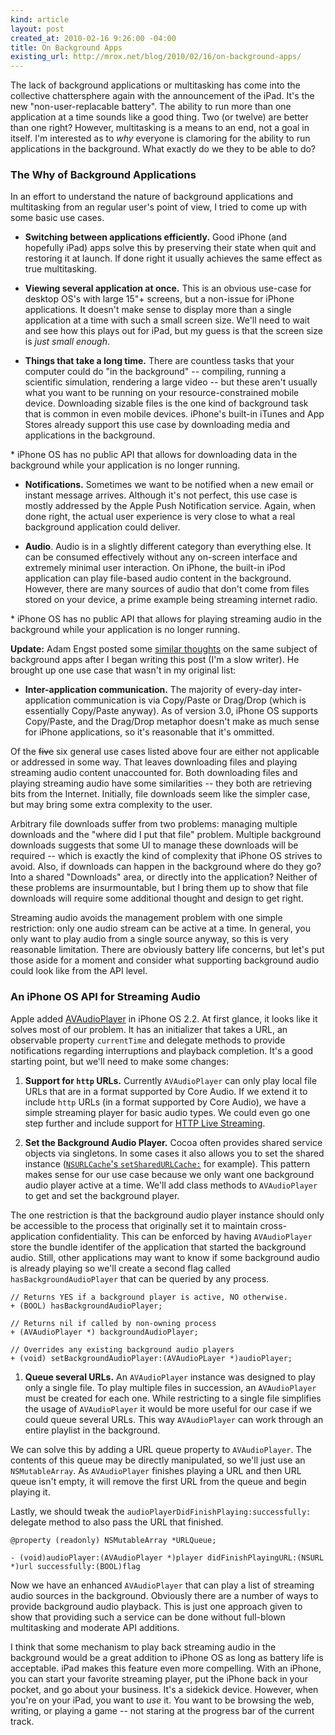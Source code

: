 ```yaml
---
kind: article
layout: post
created_at: 2010-02-16 9:26:00 -04:00
title: On Background Apps
existing_url: http://mrox.net/blog/2010/02/16/on-background-apps/
---
```


The lack of background applications or multitasking has come into the collective chattersphere again with the announcement of the iPad. It's the new "non-user-replacable battery". The ability to run more than one application at a time sounds like a good thing. Two (or twelve) are better than one right? However, multitasking is a means to an end, not a goal in itself. I'm interested as to *why* everyone is clamoring for the ability to run applications in the background. What exactly do we they to be able to do?

### The Why of Background Applications

In an effort to understand the nature of background applications and multitasking from an regular user's point of view, I tried to come up with some basic use cases.

 - **Switching between applications efficiently.** Good iPhone (and hopefully iPad) apps solve this by preserving their state when quit and restoring it at launch. If done right it usually achieves the same effect as true multitasking.
 
 - **Viewing several application at once.** This is an obvious use-case for desktop OS's with large 15"+ screens, but a non-issue for iPhone applications. It doesn't make sense to display more than a single application at a time with such a small screen size. We'll need to wait and see how this plays out for iPad, but my guess is that the screen size is *just small enough*.

 - **Things that take a long time.** There are countless tasks that your computer could do "in the background" -- compiling, running a scientific simulation, rendering a large video -- but these aren't usually what you want to be running on your resource-constrained mobile device. Downloading sizable files is the one kind of background task that is common in even mobile devices. iPhone's built-in iTunes and App Stores already support this use case by downloading media and applications in the background.

 \* iPhone OS has no public API that allows for downloading data in the background while your application is no longer running. 

 - **Notifications.** Sometimes we want to be notified when a new email or instant message arrives. Although it's not perfect, this use case is mostly addressed by the Apple Push Notification service. Again, when done right, the actual user experience is very close to what a real background application could deliver. 

 - **Audio**. Audio is in a slightly different category than everything else. It can be consumed effectively without any on-screen interface and extremely minimal user interaction. On iPhone, the built-in iPod application can play file-based audio content in the background. However, there are many sources of audio that don't come from files stored on your device, a prime example being streaming internet radio.
 
 \* iPhone OS has no public API that allows for playing streaming audio in the background while your application is no longer running.

**Update:** Adam Engst posted some [similar thoughts](http://db.tidbits.com/article/10989) on the same subject of background apps after I began writing this post (I'm a slow writer). He brought up one use case that wasn't in my original list:

 - **Inter-application communication.** The majority of every-day inter-application communication is via Copy/Paste or Drag/Drop (which is essentially Copy/Paste anyway). As of version 3.0, iPhone OS supports Copy/Paste, and the Drag/Drop metaphor doesn't make as much sense for iPhone applications, so it's reasonable that it's ommitted.

Of the <del>five</del> six general use cases listed above four are either not applicable or addressed in some way. That leaves downloading files and playing streaming audio content unaccounted for. Both downloading files and playing streaming audio have some similarities -- they both are retrieving bits from the Internet. Initially, file downloads seem like the simpler case, but may bring some extra complexity to the user. 

Arbitrary file downloads suffer from two problems: managing multiple downloads and the "where did I put that file" problem. Multiple background downloads suggests that some UI to manage these downloads will be required -- which is exactly the kind of complexity that iPhone OS strives to avoid. Also, if downloads can happen in the background where do they go? Into a shared "Downloads" area, or directly into the application? Neither of these problems are insurmountable, but I bring them up to show that file downloads will require some additional thought and design to get right.

Streaming audio avoids the management problem with one simple restriction: only one audio stream can be active at a time. In general, you only want to play audio from a single source anyway, so this is very reasonable limitation. There are obviously battery life concerns, but let's put those aside for a moment and consider what supporting background audio could look like from the API level.

### An iPhone OS API for Streaming Audio

Apple added [AVAudioPlayer](http://developer.apple.com/iphone/library/documentation/AVFoundation/Reference/AVAudioPlayerClassReference/Reference/Reference.html) in iPhone OS 2.2. At first glance, it looks like it solves most of our problem. It has an initializer that takes a URL, an observable property `currentTime` and delegate methods to provide notifications regarding interruptions and playback completion. It's a good starting point, but we'll need to make some changes:

1. **Support for `http` URLs.** Currently `AVAudioPlayer` can only play local file URLs that are in a format supported by Core Audio. If we extend it to include `http` URLs (in a format supported by Core Audio), we have a simple streaming player for basic audio types. We could even go one step further and include support for [HTTP Live Streaming](http://developer.apple.com/iphone/library/documentation/NetworkingInternet/Conceptual/StreamingMediaGuide/Introduction/Introduction.html).

1. **Set the Background Audio Player.** Cocoa often provides shared service objects via singletons. In some cases it also allows you to set the shared instance ([`NSURLCache`'s `setSharedURLCache:`](http://developer.apple.com/mac/library/documentation/cocoa/reference/Foundation/Classes/NSURLCache_Class/Reference/Reference.html) for example).  This pattern makes sense for our use case because we only want one background audio player active at a time. We'll add class methods to `AVAudioPlayer` to get and set the background player.

 The one restriction is that the background audio player instance should only be accessible to the process that originally set it to maintain cross-application confidentiality. This can be enforced by having `AVAudioPlayer` store the bundle identifer of the application that started the background audio. Still, other applications may want to know if some background audio is already playing so we'll create a second flag called `hasBackgroundAudioPlayer` that can be queried by any process.

 `// Returns YES if a background player is active, NO otherwise.`  
 `+ (BOOL) hasBackgroundAudioPlayer;`

 `// Returns nil if called by non-owning process`  
 `+ (AVAudioPlayer *) backgroundAudioPlayer;`

 `// Overrides any existing background audio players`  
 `+ (void) setBackgroundAudioPlayer:(AVAudioPLayer *)audioPlayer;`

1. **Queue several URLs.** An `AVAudioPlayer` instance was designed to play only a single file. To play multiple files in succession, an `AVAudioPlayer` must be created for each one. While restricting to a single file simplifies the usage of `AVAudioPlayer` it would be more useful for our case if we could queue several URLs. This way `AVAudioPlayer` can work through an entire playlist in the background.

 We can solve this by adding a URL queue property to `AVAudioPlayer`. The contents of this queue may be directly manipulated, so we'll just use an `NSMutableArray`. As `AVAudioPlayer` finishes playing a URL and then URL queue isn't empty, it will remove the first URL from the queue and begin playing it.

 Lastly, we should tweak the `audioPlayerDidFinishPlaying:successfully:` delegate method to also pass the URL that finished.

 `@property (readonly) NSMutableArray *URLQueue;`

 `- (void)audioPlayer:(AVAudioPlayer *)player didFinishPlayingURL:(NSURL *)url successfully:(BOOL)flag`

Now we have an enhanced `AVAudioPlayer` that can play a list of streaming audio sources in the background. Obviously there are a number of ways to provide background audio playback. This is just one approach given to show that providing such a service can be done without full-blown multitasking and moderate API additions.

I think that some mechanism to play back streaming audio in the background would be a great addition to iPhone OS as long as battery life is acceptable. iPad makes this feature even more compelling. With an iPhone, you can start your favorite streaming player, put the iPhone back in your pocket, and go about your business. It's a sidekick device. However, when you're on your iPad, you want to *use* it. You want to be browsing the web, writing, or playing a game -- not staring at the progress bar of the current track.

